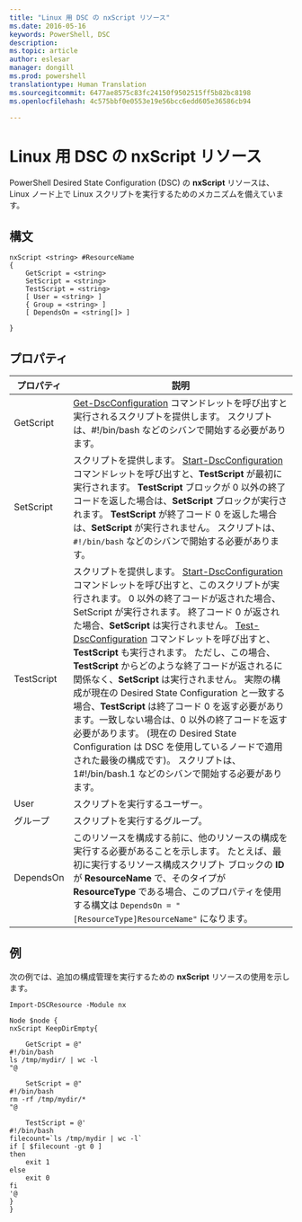 ```yaml
---
title: "Linux 用 DSC の nxScript リソース"
ms.date: 2016-05-16
keywords: PowerShell, DSC
description: 
ms.topic: article
author: eslesar
manager: dongill
ms.prod: powershell
translationtype: Human Translation
ms.sourcegitcommit: 6477ae8575c83fc24150f9502515ff5b82bc8198
ms.openlocfilehash: 4c575bbf0e0553e19e56bcc6edd605e36586cb94

---
```


# Linux 用 DSC の nxScript リソース

PowerShell Desired State Configuration (DSC) の **nxScript** リソースは、Linux ノード上で Linux スクリプトを実行するためのメカニズムを備えています。

## 構文

```
nxScript <string> #ResourceName
{
    GetScript = <string>
    SetScript = <string>
    TestScript = <string>
    [ User = <string> ]
    { Group = <string> ]
    [ DependsOn = <string[]> ]

}
```

## プロパティ

|  プロパティ |  説明 | 
|---|---|
| GetScript| [Get-DscConfiguration](https://technet.microsoft.com/en-us/library/dn521625.aspx) コマンドレットを呼び出すと実行されるスクリプトを提供します。 スクリプトは、#!/bin/bash などのシバンで開始する必要があります。| 
| SetScript| スクリプトを提供します。 [Start-DscConfiguration](https://technet.microsoft.com/en-us/library/dn521623.aspx) コマンドレットを呼び出すと、**TestScript** が最初に実行されます。 **TestScript** ブロックが 0 以外の終了コードを返した場合は、**SetScript** ブロックが実行されます。 **TestScript** が終了コード 0 を返した場合は、**SetScript** が実行されません。 スクリプトは、`#!/bin/bash` などのシバンで開始する必要があります。| 
| TestScript| スクリプトを提供します。 [Start-DscConfiguration](https://technet.microsoft.com/en-us/library/dn521623.aspx) コマンドレットを呼び出すと、このスクリプトが実行されます。 0 以外の終了コードが返された場合、SetScript が実行されます。 終了コード 0 が返された場合、**SetScript** は実行されません。 [Test-DscConfiguration](https://technet.microsoft.com/en-us/library/dn407382.aspx) コマンドレットを呼び出すと、**TestScript** も実行されます。 ただし、この場合、**TestScript** からどのような終了コードが返されるに関係なく、**SetScript** は実行されません。 実際の構成が現在の Desired State Configuration と一致する場合、**TestScript** は終了コード 0 を返す必要があります。一致しない場合は、0 以外の終了コードを返す必要があります。 (現在の Desired State Configuration は DSC を使用しているノードで適用された最後の構成です)。 スクリプトは、1#!/bin/bash.1 などのシバンで開始する必要があります。| 
| User| スクリプトを実行するユーザー。| 
| グループ| スクリプトを実行するグループ。| 
| DependsOn | このリソースを構成する前に、他のリソースの構成を実行する必要があることを示します。 たとえば、最初に実行するリソース構成スクリプト ブロックの **ID** が **ResourceName** で、そのタイプが **ResourceType** である場合、このプロパティを使用する構文は `DependsOn = "[ResourceType]ResourceName"` になります。| 

## 例

次の例では、追加の構成管理を実行するための **nxScript** リソースの使用を示します。

```
Import-DSCResource -Module nx 

Node $node {
nxScript KeepDirEmpty{

    GetScript = @"
#!/bin/bash
ls /tmp/mydir/ | wc -l
"@

    SetScript = @"
#!/bin/bash
rm -rf /tmp/mydir/*
"@

    TestScript = @'
#!/bin/bash
filecount=`ls /tmp/mydir | wc -l`
if [ $filecount -gt 0 ]
then
    exit 1
else
    exit 0
fi
'@
} 
}
```




<!--HONumber=Aug16_HO3-->


